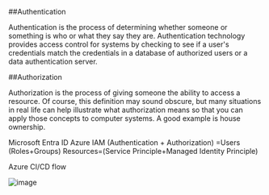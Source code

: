 ##Authentication


Authentication is the process of determining whether someone or something is who or what they say they are. Authentication technology provides access control for systems
by checking to see if a user's credentials match the credentials in a database of authorized users or a data authentication server.




##Authorization 


Authorization is the process of giving someone the ability to access a resource. Of course, this definition may sound obscure, but many situations in real life can help
illustrate what authorization means so that you can apply those concepts to computer systems. A good example is house ownership.


Microsoft Entra ID
Azure IAM (Authentication + Authorization) =Users (Roles+Groups)  Resources=(Service Principle+Managed Identity Principle)


Azure CI/CD flow



![image](https://github.com/user-attachments/assets/7d6c75a9-5abb-4d92-821b-9ab8309e12c5)
